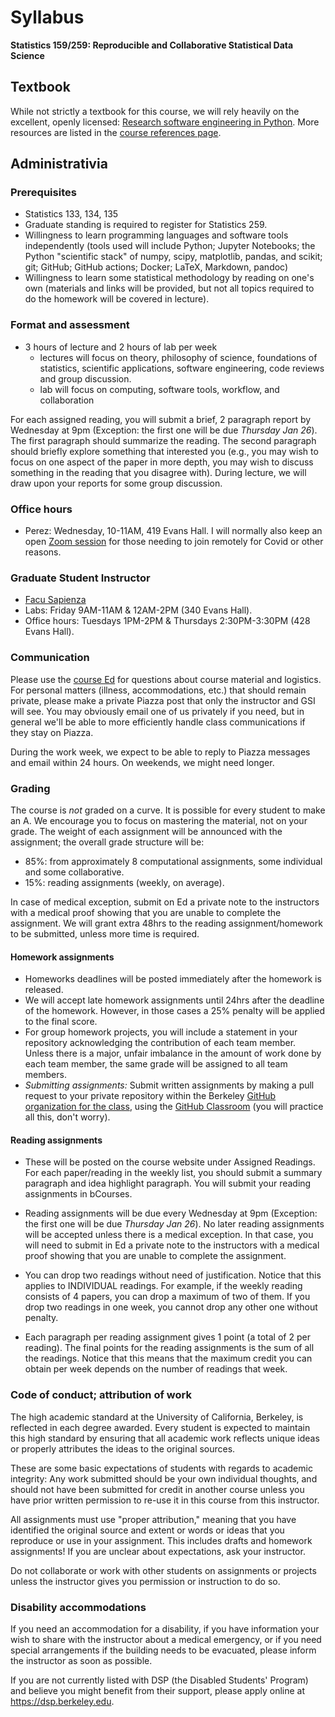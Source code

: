 # Syllabus

**Statistics 159/259: Reproducible and Collaborative Statistical Data Science**


## Textbook

While not strictly a textbook for this course, we will rely heavily on the excellent, openly licensed: [Research software engineering in Python](https://third-bit.com/py-rse/). More resources are listed in the [course references page](./references.md).

## Administrativia

### Prerequisites
+ Statistics 133, 134, 135
+ Graduate standing is required to register for Statistics 259.
+ Willingness to learn programming languages and software tools independently 
(tools used will include 
Python; Jupyter Notebooks; the Python "scientific stack" of
numpy, scipy, matplotlib, pandas, and scikit; git; GitHub; GitHub actions; 
Docker; LaTeX,
Markdown, pandoc)
+ Willingness to learn some statistical methodology by reading on one's own (materials and links
will be provided, but not all topics required to do the homework will be covered in lecture).

### Format and assessment
+ 3 hours of lecture and 2 hours of lab per week 
    - lectures will focus on theory, philosophy of science, foundations of statistics, scientific applications, software engineering, code reviews and group discussion.
    - lab will focus on computing, software tools, workflow, and collaboration

For each assigned reading, you will submit a brief, 2 paragraph report by Wednesday at 9pm (Exception: the first one will be due _Thursday Jan 26_). The first paragraph should summarize the reading. The second paragraph should briefly explore something that interested you (e.g., you may wish to focus on one aspect of the paper in more depth, you may wish to discuss something in the reading that you disagree with).  During lecture, we will draw upon your reports for some group discussion.

### Office hours
+ Perez: Wednesday, 10-11AM, 419 Evans Hall. I will normally also keep an open [Zoom session](https://berkeley.zoom.us/j/91957788039?pwd=WE5UMGdUWGp0bFVUUXFFSS9DblhEUT09Meeting) for those needing to join remotely for Covid or other reasons.

### Graduate Student Instructor
+ [Facu Sapienza](mailto:fsapienza@berkeley.edu)
+ Labs: Friday 9AM-11AM & 12AM-2PM (340 Evans Hall).  
+ Office hours: Tuesdays 1PM-2PM & Thursdays 2:30PM-3:30PM (428 Evans Hall).

### Communication

Please use the [course Ed](https://edstem.org/us/courses/35870/discussion/) for questions about course material and logistics.
For personal matters (illness, accommodations, etc.) that should remain private, please make a private Piazza post that only the instructor and GSI will see. You may obviously email one of us privately if you need, but in general we'll be able to more efficiently handle class communications if they stay on Piazza.

During the work week, we expect to be able to reply to Piazza messages and email within 24 hours. On weekends, we might need longer.

### Grading

The course is *not* graded on a curve. It is possible for every student to make an A.
We encourage you to focus on mastering the material, not on your grade.
The weight of each assignment will be announced with the assignment; the overall grade structure will be:

+ 85%: from approximately 8 computational assignments, some individual and some collaborative.
+ 15%: reading assignments (weekly, on average).

In case of medical exception, submit on Ed a private note to the instructors with a medical proof showing that you are unable to complete the assignment. We will grant extra 48hrs to the reading assignment/homework to be submitted, unless more time is required.


#### Homework assignments 
 
 - Homeworks deadlines will be posted immediately after the homework is released. 
 - We will accept late homework assignments until 24hrs after the deadline of the homework. However, in those cases a 25% penalty will be applied to the final score. 
 - For group homework projects, you will include a statement in your repository acknowledging the contribution of each team member. Unless there is a major, unfair imbalance in the amount of work done by each team member, the same grade will be assigned to all team members.
 - _Submitting assignments:_ Submit written assignments by making a pull request
to your private repository within the Berkeley [GitHub organization for the class](https://github.berkeley.edu/stat-159-s23), using the [GitHub Classroom](https://classroom.github.com/classrooms/106109551-ucb-stat-159-s23-classroom) (you will practice all this, don't worry).


#### Reading assignments 

 - These will be posted on the course website under Assigned Readings. For each paper/reading in the weekly list, you should submit a summary paragraph and idea highlight paragraph. You will submit your reading assignments in bCourses.

 - Reading assignments will be due every Wednesday at 9pm (Exception: the first one will be due _Thursday Jan 26_). No later reading assignments will be accepted unless there is a medical exception. In that case, you will need to submit in Ed a private note to the instructors with a medical proof showing that you are unable to complete the assignment. 

- You can drop two readings without need of justification. Notice that this applies to INDIVIDUAL readings. For example, if the weekly reading consists of 4 papers, you can drop a maximum of two of them. If you drop two readings in one week, you cannot drop any other one without penalty. 

 - Each paragraph per reading assignment gives 1 point (a total of 2 per reading). The final points for the reading assignments is the sum of all the readings. Notice that this means that the maximum credit you can obtain per week depends on the number of readings that week.


### Code of conduct; attribution of work

The high academic standard at the University of California, Berkeley, is reflected in each degree awarded. 
Every student is expected to maintain this high standard by ensuring that all
academic work reflects unique ideas or properly attributes the ideas to the original sources.

These are some basic expectations of students with regards to academic integrity:
Any work submitted should be your own individual thoughts, and should not have been submitted
for credit in another course unless you have prior written permission to re-use it in this 
course from this instructor.

All assignments must use "proper attribution," meaning that you have identified the original
source and extent or words or ideas that you reproduce or use in your assignment.
This includes drafts and homework assignments!
If you are unclear about expectations, ask your instructor.

Do not collaborate or work with other students on assignments or projects unless the 
instructor gives you permission or instruction to do so.

### Disability accommodations
If you need an accommodation for a disability, if you have information your wish to share with 
the instructor about a medical emergency,
or if you need special arrangements if the building needs to be evacuated, please inform the 
instructor as soon as possible.

If you are not currently listed with DSP (the Disabled Students' Program) and believe you might 
benefit from their support, please apply online at https://dsp.berkeley.edu.
